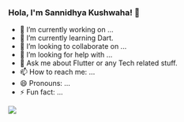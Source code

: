 ### Hola, I'm Sannidhya Kushwaha! 👋

- 🔭 I’m currently working on ...
- 🌱 I’m currently learning Dart.
- 👯 I’m looking to collaborate on ...
- 🤔 I’m looking for help with ...
- 💬 Ask me about Flutter or any Tech related stuff.
- 📫 How to reach me: ...
- 😄 Pronouns: ...
- ⚡ Fun fact: ...
<img src="https://github-readme-stats.vercel.app/api?username=sannidhya-kushwaha&&show_icons=true&title_color=ffffff&icon_color=bb2acf&text_color=daf7dc&bg_color=191919">
